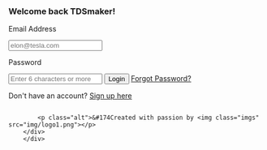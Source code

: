 <!DOCTYPE html>
<html>
<head>
    <meta charset="utf-8">
    <title>Log in</title>
    <link href="login.css" rel="stylesheet">
    <link rel="shortcut icon" type="image/png" href="icons/icon1.png"/>
<body>
        <div class="container">
            <div class="left"></div>
	<div class="right">
    <div class="formbox">
                <h3 class="paragraf">Welcome back TDSmaker!</h3>
            <form>
				<p>Email Address</p>
				<input type="text" name="" placeholder="elon@tesla.com">
				<p>Password</p>
				<input type="password" name="" placeholder="Enter 6 characters or more">
				<input class="log" type="submit" name="" value="Login">
				<a class="forgot" href="#">Forgot Password?</a>
                <p class="remember">Don't have an account? <a class="here" href="#">Sign up here</a></p>
            </form>
            </div>
       </div>  
    <div>
            <img class="imgss" src="img/kids.jpg" alt="">
            </div>
            <div>
            
            <p class="alt">&#174Created with passion by <img class="imgs" src="img/logo1.png"></p>
        </div>
        </div>

</body>
</html>
